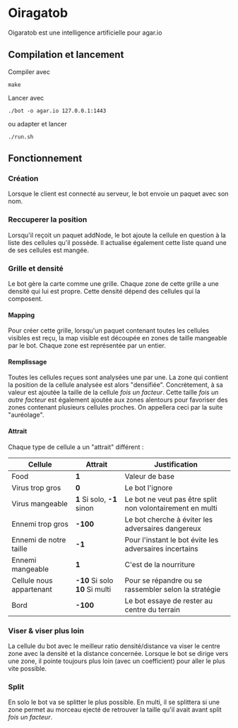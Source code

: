 # Oiragatob

Oigaratob est une intelligence artificielle pour agar.io

## Compilation et lancement
Compiler avec
```
make
```

Lancer avec
```
./bot -o agar.io 127.0.0.1:1443
```

ou adapter et lancer

```
./run.sh
```

## Fonctionnement
### Création
Lorsque le client est connecté au serveur, le bot envoie un paquet avec son nom.

### Reccuperer la position
Lorsqu'il reçoit un paquet addNode, le bot ajoute la cellule en question à la liste des cellules qu'il possède.
Il actualise également cette liste quand une de ses cellules est mangée.

### Grille et densité
Le bot gère la carte comme une grille. Chaque zone de cette grille a une densité qui lui est propre.
Cette densité dépend des cellules qui la composent.

#### Mapping
Pour créer cette grille, lorsqu'un paquet contenant toutes les cellules visibles est reçu, la map visible est découpée en zones de taille mangeable par le bot. Chaque zone est représentée par un entier.

#### Remplissage
Toutes les cellules reçues sont analysées une par une. La zone qui contient la position de la cellule analysée est alors "densifiée".
Concrètement, à sa valeur est ajoutée la taille de la cellule *fois un facteur*. Cette taille *fois un autre facteur* est également ajoutée aux zones alentours pour favoriser des zones contenant plusieurs cellules proches. On appellera ceci par la suite "auréolage".

#### Attrait
Chaque type de cellule a un "attrait" différent :

| Cellule                  | Attrait                         | Justification                                             |
|--------------------------|---------------------------------|-----------------------------------------------------------|
| Food                     | **1**                           | Valeur de base                                            |
| Virus trop gros          | **0**                           | Le bot l'ignore                                           |
| Virus mangeable          | **1** Si solo, **-1** sinon     | Le bot ne veut pas être split non volontairement en multi |
| Ennemi trop gros         | **-100**                        | Le bot cherche à éviter les adversaires dangereux         |
| Ennemi de notre taille   | **-1**                          | Pour l'instant le bot évite les adversaires incertains    |
| Ennemi mangeable         | **1**                           | C'est de la nourriture                                    |
| Cellule nous appartenant | **-10** Si solo **10** Si multi | Pour se répandre ou se rassembler selon la stratégie      |
| Bord                     | **-100**                        | Le bot essaye de rester au centre du terrain              |

### Viser & viser plus loin
La cellule du bot avec le meilleur ratio densité/distance va viser le centre zone avec la densité et la distance concernée.
Lorsque le bot se dirige vers une zone, il pointe toujours plus loin (avec un coefficient) pour aller le plus vite possible.

### Split
En solo le bot va se splitter le plus possible.
En multi, il se splittera si une zone permet au morceau ejecté de retrouver la taille qu'il avait avant split *fois un facteur*.
